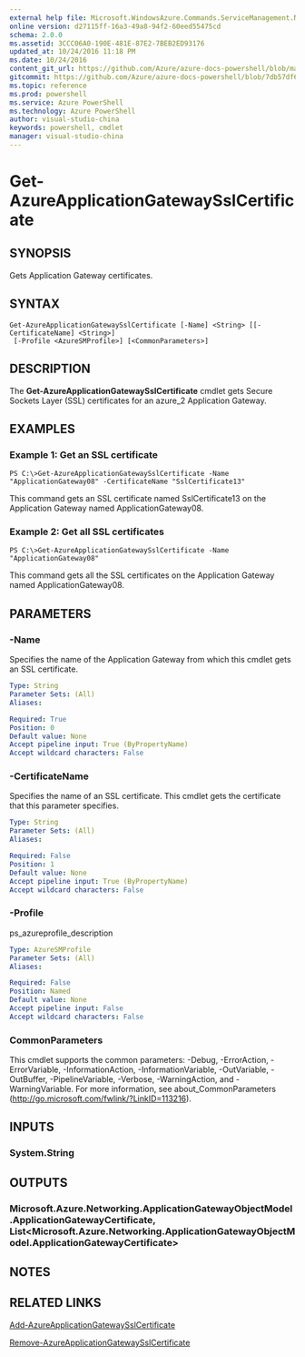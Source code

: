 ```yaml
---
external help file: Microsoft.WindowsAzure.Commands.ServiceManagement.Network.dll-Help.xml
online version: d27115ff-16a3-49a8-94f2-60eed55475cd
schema: 2.0.0
ms.assetid: 3CCC06A0-190E-481E-87E2-7BEB2ED93176
updated_at: 10/24/2016 11:18 PM
ms.date: 10/24/2016
content_git_url: https://github.com/Azure/azure-docs-powershell/blob/master/azureps-cmdlets-docs/ServiceManagement/Azure.Networking/v3.0.0/Get-AzureApplicationGatewaySslCertificate.md
gitcommit: https://github.com/Azure/azure-docs-powershell/blob/7db57df6b5e709a7c001e6de362a1240d7583ae8/azureps-cmdlets-docs/ServiceManagement/Azure.Networking/v3.0.0/Get-AzureApplicationGatewaySslCertificate.md
ms.topic: reference
ms.prod: powershell
ms.service: Azure PowerShell
ms.technology: Azure PowerShell
author: visual-studio-china
keywords: powershell, cmdlet
manager: visual-studio-china
---
```


# Get-AzureApplicationGatewaySslCertificate

## SYNOPSIS
Gets Application Gateway certificates.

## SYNTAX

```
Get-AzureApplicationGatewaySslCertificate [-Name] <String> [[-CertificateName] <String>]
 [-Profile <AzureSMProfile>] [<CommonParameters>]
```

## DESCRIPTION
The **Get-AzureApplicationGatewaySslCertificate** cmdlet gets Secure Sockets Layer (SSL) certificates for an azure_2 Application Gateway.

## EXAMPLES

### Example 1: Get an SSL certificate
```
PS C:\>Get-AzureApplicationGatewaySslCertificate -Name "ApplicationGateway08" -CertificateName "SslCertificate13"
```

This command gets an SSL certificate named SslCertificate13 on the Application Gateway named ApplicationGateway08.

### Example 2: Get all SSL certificates
```
PS C:\>Get-AzureApplicationGatewaySslCertificate -Name "ApplicationGateway08"
```

This command gets all the SSL certificates on the Application Gateway named ApplicationGateway08.

## PARAMETERS

### -Name
Specifies the name of the Application Gateway from which this cmdlet gets an SSL certificate.

```yaml
Type: String
Parameter Sets: (All)
Aliases: 

Required: True
Position: 0
Default value: None
Accept pipeline input: True (ByPropertyName)
Accept wildcard characters: False
```

### -CertificateName
Specifies the name of an SSL certificate.
This cmdlet gets the certificate that this parameter specifies.

```yaml
Type: String
Parameter Sets: (All)
Aliases: 

Required: False
Position: 1
Default value: None
Accept pipeline input: True (ByPropertyName)
Accept wildcard characters: False
```

### -Profile
ps_azureprofile_description

```yaml
Type: AzureSMProfile
Parameter Sets: (All)
Aliases: 

Required: False
Position: Named
Default value: None
Accept pipeline input: False
Accept wildcard characters: False
```

### CommonParameters
This cmdlet supports the common parameters: -Debug, -ErrorAction, -ErrorVariable, -InformationAction, -InformationVariable, -OutVariable, -OutBuffer, -PipelineVariable, -Verbose, -WarningAction, and -WarningVariable. For more information, see about_CommonParameters (http://go.microsoft.com/fwlink/?LinkID=113216).

## INPUTS

### System.String

## OUTPUTS

### Microsoft.Azure.Networking.ApplicationGatewayObjectModel.ApplicationGatewayCertificate, List<Microsoft.Azure.Networking.ApplicationGatewayObjectModel.ApplicationGatewayCertificate>

## NOTES

## RELATED LINKS

[Add-AzureApplicationGatewaySslCertificate](.\Add-AzureApplicationGatewaySslCertificate.md)

[Remove-AzureApplicationGatewaySslCertificate](.\Remove-AzureApplicationGatewaySslCertificate.md)


